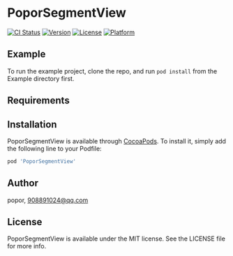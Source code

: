# PoporSegmentView

[![CI Status](https://img.shields.io/travis/popor/PoporSegmentView.svg?style=flat)](https://travis-ci.org/popor/PoporSegmentView)
[![Version](https://img.shields.io/cocoapods/v/PoporSegmentView.svg?style=flat)](https://cocoapods.org/pods/PoporSegmentView)
[![License](https://img.shields.io/cocoapods/l/PoporSegmentView.svg?style=flat)](https://cocoapods.org/pods/PoporSegmentView)
[![Platform](https://img.shields.io/cocoapods/p/PoporSegmentView.svg?style=flat)](https://cocoapods.org/pods/PoporSegmentView)

## Example

To run the example project, clone the repo, and run `pod install` from the Example directory first.

## Requirements

## Installation

PoporSegmentView is available through [CocoaPods](https://cocoapods.org). To install
it, simply add the following line to your Podfile:

```ruby
pod 'PoporSegmentView'
```

## Author

popor, 908891024@qq.com

## License

PoporSegmentView is available under the MIT license. See the LICENSE file for more info.
